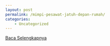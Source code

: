 ```yaml
---
layout: post
permalink: /mimpi-pesawat-jatuh-depan-rumah/
categories:
    - Uncategorized
---
```


[Baca Selengkapnya](/09)
